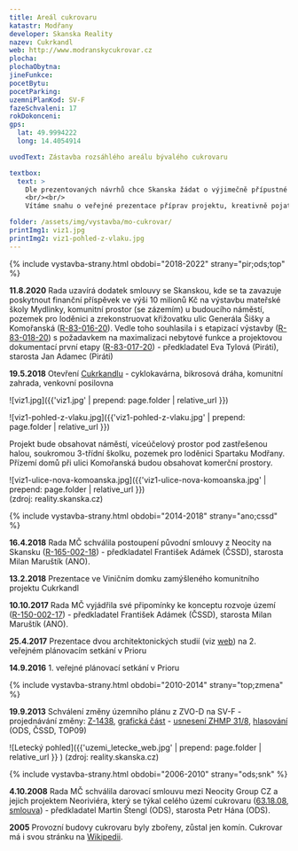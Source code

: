 ```yaml
---
title: Areál cukrovaru
katastr: Modřany
developer: Skanska Reality
nazev: Cukrkandl
web: http://www.modranskycukrovar.cz
plocha:
plochaObytna:
jineFunkce:
pocetBytu:
pocetParking:
uzemniPlanKod: SV-F
fazeSchvaleni: 17
rokDokonceni:
gps:
  lat: 49.9994222
  long: 14.4054914

uvodText: Zástavba rozsáhlého areálu bývalého cukrovaru

textbox:
  text: >
    Dle prezentovaných návrhů chce Skanska žádat o výjimečně přípustné využití území, kdy má bytová část zabírat 95 % kapacity objektu. Území je výjimečné svým rozsahem a byla by škoda jej zastavět jen byty. Bez prostor pro podnikání obyvatel se naše městská část mění v noclehárnu. V kontextu s výstavbou na protější straně ulice Komořanská se projeví nedostatečná občanská vybavenost.
    <br/><br/>
    Vítáme snahu o veřejné prezentace příprav projektu, kreativně pojatou dočasnou opravu starých budov a zdí a vytvoření prostranství pro společenské akce. Ale současně musíme zůstat obezřetní k dodržení našich požadavků.

folder: /assets/img/vystavba/mo-cukrovar/
printImg1: viz1.jpg
printImg2: viz1-pohled-z-vlaku.jpg
---
```


{% include vystavba-strany.html obdobi="2018-2022" strany="pir;ods;top" %}

**11.8.2020** Rada uzavírá dodatek smlouvy se Skanskou, kde se ta zavazuje poskytnout finanční příspěvek ve výši 10 milionů Kč na výstavbu mateřské školy Mydlinky, komunitní prostor (se zázemím) u budoucího náměstí, pozemek pro loděnici a zrekonstruovat křižovatku ulic Generála Šišky a Komořanská ([R-83-016-20](https://www.praha12.cz/assets/File.ashx?id_org=80112&id_dokumenty=82181)). Vedle toho souhlasila i s etapizací výstavby ([R-83-018-20](https://www.praha12.cz/assets/File.ashx?id_org=80112&id_dokumenty=81333)) s požadavkem na maximalizaci nebytové funkce a projektovou dokumentací první etapy ([R-83-017-20](https://www.praha12.cz/assets/File.ashx?id_org=80112&id_dokumenty=81334))  - předkladatel Eva Tylová (Piráti), starosta Jan Adamec (Piráti)

**19.5.2018** Otevření [Cukrkandlu](https://reality.skanska.cz/dobry-soused/cukrkandl) - cyklokavárna, bikrosová dráha, komunitní zahrada, venkovní posilovna

![viz1.jpg]({{'viz1.jpg' | prepend: page.folder | relative_url }})

![viz1-pohled-z-vlaku.jpg]({{'viz1-pohled-z-vlaku.jpg' | prepend: page.folder | relative_url }})

Projekt bude obsahovat náměstí, víceúčelový prostor pod zastřešenou halou, soukromou 3-třídní školku, pozemek pro loděnici Spartaku Modřany. Přízemí domů při ulici Komořanská budou obsahovat komerční prostory.

![viz1-ulice-nova-komoanska.jpg]({{'viz1-ulice-nova-komoanska.jpg' | prepend: page.folder | relative_url }})<br/>
(zdroj: reality.skanska.cz)

{% include vystavba-strany.html obdobi="2014-2018" strany="ano;cssd" %}

**16.4.2018** Rada MČ schválila postoupení původní smlouvy z Neocity na Skansku   ([R-165-002-18](https://www.praha12.cz/assets/File.ashx?id_org=80112&id_dokumenty=61897)) - předkladatel František Adámek (ČSSD), starosta Milan Maruštík (ANO).

**13.2.2018** Prezentace ve Viničním domku zamýšleného komunitního projektu Cukrkandl

**10.10.2017** Rada MČ vyjádřila své připomínky ke konceptu rozvoje území   ([R-150-002-17](https://www.praha12.cz/assets/File.ashx?id_org=80112&id_dokumenty=59070)) - předkladatel František Adámek (ČSSD), starosta Milan Maruštík (ANO).

**25.4.2017** Prezentace dvou architektonických studií (viz [web](https://reality.skanska.cz/dobry-soused/modransky-cukrovar-participace)) na 2. veřejném plánovacím setkání v Prioru

**14.9.2016** 1. veřejné plánovací setkání v Prioru

{% include vystavba-strany.html obdobi="2010-2014" strany="top;zmena" %}

**19.9.2013** Schválení změny územního plánu z ZVO-D na SV-F - projednávání změny: [Z-1438](https://app.iprpraha.cz/napp/zmeny/?id=981&action=view&presenter=Articlezmenyupravy), [grafická část](http://wgp.urm.cz/app/tms/aplk/urm_apl/pup_zmeny/index.php?IDF=2242&lan=cs) - [usnesení ZHMP 31/8](http://zastupitelstvo.praha.eu/ina2014/tedusndetail.aspx?id=182122), [hlasování](http://www.praha.eu/jnp/cz/o_meste/primator_a_volene_organy/zastupitelstvo/vysledky_hlasovani/index.html?periodId=18284&resolutionNumber=8&meeting=31&printNumber=&s=1&votingId=27266&start=&size=) (ODS, ČSSD, TOP09)

![Letecký pohled]({{'uzemi_letecke_web.jpg' | prepend: page.folder | relative_url }} )
(zdroj: reality.skanska.cz)

{% include vystavba-strany.html obdobi="2006-2010" strany="ods;snk" %}

**4.10.2008** Rada MČ schválila darovací smlouvu mezi Neocity Group CZ a jejich projektem Neoriviéra, který se týkal celého území cukrovaru   ([63.18.08](https://www.praha12.cz/VismoOnline_ActionScripts/File.aspx?id_org=80112&id_dokumenty=9241), [smlouva](https://www.praha12.cz/VismoOnline_ActionScripts/File.aspx?id_org=80112&id_dokumenty=9240)) - předkladatel Martin Štengl (ODS), starosta Petr Hána (ODS).

**2005** Provozní budovy cukrovaru byly zbořeny, zůstal jen komín. Cukrovar má i svou stránku na [Wikipedii](https://cs.wikipedia.org/wiki/Cukrovar_Modřany).
